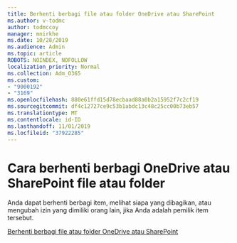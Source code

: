 ```yaml
---
title: Berhenti berbagi file atau folder OneDrive atau SharePoint
ms.author: v-todmc
author: todmccoy
manager: mnirkhe
ms.date: 10/28/2019
ms.audience: Admin
ms.topic: article
ROBOTS: NOINDEX, NOFOLLOW
localization_priority: Normal
ms.collection: Adm_O365
ms.custom:
- "9000192"
- "3169"
ms.openlocfilehash: 880e61ffd15d78ecbaad88a0b2a15952f7c2cf19
ms.sourcegitcommit: df4c12727ce9c53b1abdc13c48c25cc00b73eb57
ms.translationtype: MT
ms.contentlocale: id-ID
ms.lasthandoff: 11/01/2019
ms.locfileid: "37922285"
---
```

# <a name="how-to-stop-sharing-onedrive-or-sharepoint-files-or-folders"></a>Cara berhenti berbagi OneDrive atau SharePoint file atau folder

Anda dapat berhenti berbagi item, melihat siapa yang dibagikan, atau mengubah izin yang dimiliki orang lain, jika Anda adalah pemilik item tersebut.

[Berhenti berbagi file atau folder OneDrive atau SharePoint](https://support.office.com/article/stop-sharing-onedrive-or-sharepoint-files-or-folders-or-change-permissions-0a36470f-d7fe-40a0-bd74-0ac6c1e13323)